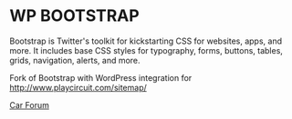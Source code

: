 WP BOOTSTRAP
=================

Bootstrap is Twitter's toolkit for kickstarting CSS for websites, apps, and more. It includes base CSS styles for typography, forms, buttons, tables, grids, navigation, alerts, and more.

Fork of Bootstrap with WordPress integration for http://www.playcircuit.com/sitemap/

<a href="http://www.playcircuit.com/sitemap/">Car Forum</a>